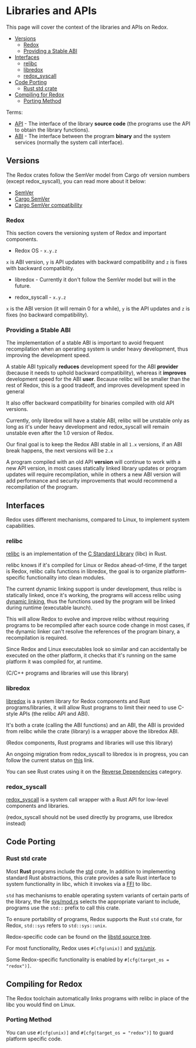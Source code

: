 # Libraries and APIs

This page will cover the context of the libraries and APIs on Redox.

- [Versions](#versions)
    - [Redox](#redox)
    - [Providing a Stable ABI](#providing-a-stable-abi)
- [Interfaces](#interfaces)
    - [relibc](#relibc)
    - [libredox](#libredox)
    - [redox_syscall](#redox_syscall)
- [Code Porting](#code-porting)
    - [Rust std crate](#rust-std-crate)
- [Compiling for Redox](#compiling-for-redox)
    - [Porting Method](#porting-method)

Terms:

- [API](https://en.wikipedia.org/wiki/API) - The interface of the library **source code** (the programs use the API to obtain the library functions).
- [ABI](https://en.wikipedia.org/wiki/Application_binary_interface) - The interface between the program **binary** and the system services (normally the system call interface).

## Versions

The Redox crates follow the SemVer model from Cargo ofr version numbers (except redox_syscall), you can read more about it below:

- [SemVer](https://semver.org/)
- [Cargo SemVer](https://doc.rust-lang.org/cargo/reference/resolver.html)
- [Cargo SemVer compatibility](https://doc.rust-lang.org/cargo/reference/semver.html)

### Redox

This section covers the versioning system of Redox and important components.

- Redox OS - `x.y.z`

`x` is ABI version, `y` is API updates with backward compatibility and `z` is fixes with backward compatiblity.

- libredox - Currently it don't follow the SemVer model but will in the future.

- redox_syscall - `x.y.z`

`x` is the ABI version (it will remain 0 for a while), `y` is the API updates and `z` is fixes (no backward compatibility).

### Providing a Stable ABI

The implementation of a stable ABI is important to avoid frequent recompilation when an operating system is under heavy development, thus improving the development speed.

A stable ABI typically **reduces** development speed for the ABI **provider** (because it needs to uphold backward compatibility), whereas it **improves** development speed for the ABI **user**. Because relibc will be smaller than the rest of Redox, this is a good tradeoff, and improves development speed in general

It also offer backward compatibility for binaries compiled with old API versions.

Currently, only libredox will have a stable ABI, relibc will be unstable only as long as it's under heavy development and redox_syscall will remain unstable even after the 1.0 version of Redox.

Our final goal is to keep the Redox ABI stable in all `1.x` versions, if an ABI break happens, the next versions will be `2.x`

A program compiled with an old API **version** will continue to work with a new API version, in most cases statically linked library updates or program updates will require recompilation, while in others a new ABI version will add performance and security improvements that would recommend a recompilation of the program.

## Interfaces

Redox uses different mechanisms, compared to Linux, to implement system capabilities.

### relibc

[relibc](https://gitlab.redox-os.org/redox-os/relibc) is an implementation of the [C Standard Library](https://en.wikipedia.org/wiki/C_standard_library) (libc) in Rust.

relibc knows if it's compiled for Linux or Redox ahead-of-time, if the target is Redox, relibc calls functions in libredox, the goal is to organize platform-specific functionality into clean modules.

The current dynamic linking support is under development, thus relibc is statically linked, once it's working, the programs will access relibc using [dynamic linking](https://en.wikipedia.org/wiki/Dynamic_linker), thus the functions used by the program will be linked during runtime (executable launch).

This will allow Redox to evolve and improve relibc without requiring programs to be recompiled after each source code change in most cases, if the dynamic linker can't resolve the references of the program binary, a recompilation is required.

Since Redox and Linux executables look so similar and can accidentally be executed on the other platform, it checks that it's running on the same platform it was compiled for, at runtime.

(C/C++ programs and libraries will use this library)

### libredox

[libredox](https://gitlab.redox-os.org/redox-os/libredox) is a system library for Redox components and Rust programs/libraries, it will allow Rust programs to limit their need to use C-style APIs (the relibc API and ABI).

It's both a crate (calling the ABI functions) and an ABI, the ABI is provided from relibc while the crate (library) is a wrapper above the libredox ABI.

(Redox components, Rust programs and libraries will use this library)

An ongoing migration from redox_syscall to libredox is in progress, you can follow the current status on [this](https://gitlab.redox-os.org/redox-os/libredox/-/issues/1) link.

You can see Rust crates using it on the [Reverse Dependencies](https://crates.io/crates/libredox/reverse_dependencies) category.

### redox_syscall

[redox_syscall](https://gitlab.redox-os.org/redox-os/syscall) is a system call wrapper with a Rust API for low-level components and libraries.

(redox_syscall should not be used directly by programs, use libredox instead)

## Code Porting

### Rust std crate

Most **Rust** programs include the [std](https://doc.rust-lang.org/std/) crate, In addition to implementing standard Rust abstractions, this crate provides a safe Rust interface to system functionality in libc, which it invokes via a [FFI](https://doc.rust-lang.org/rust-by-example/std_misc/ffi.html) to libc.

`std` has mechanisms to enable operating system variants of certain parts of the library, the file [sys/mod.rs](https://github.com/rust-lang/rust/blob/master/library/std/src/sys/mod.rs) selects the appropriate variant to include, programs use the `std::` prefix to call this crate.

To ensure portability of programs, Redox supports the Rust `std` crate, for Redox, `std::sys` refers to `std::sys::unix`.

Redox-specific code can be found on the [libstd source tree](https://github.com/rust-lang/rust/tree/master/library/std/src/os/redox).

For most functionality, Redox uses `#[cfg(unix)]` and [sys/unix](https://github.com/rust-lang/rust/tree/master/library/std/src/sys/pal/unix).

Some Redox-specific functionality is enabled by `#[cfg(target_os = "redox")]`.

## Compiling for Redox

The Redox toolchain automatically links programs with relibc in place of the libc you would find on Linux.

### Porting Method

You can use `#[cfg(unix)]` and `#[cfg(target_os = "redox")]` to guard platform specific code.